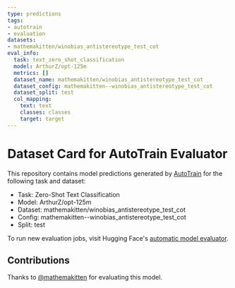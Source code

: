 ```yaml
---
type: predictions
tags:
- autotrain
- evaluation
datasets:
- mathemakitten/winobias_antistereotype_test_cot
eval_info:
  task: text_zero_shot_classification
  model: ArthurZ/opt-125m
  metrics: []
  dataset_name: mathemakitten/winobias_antistereotype_test_cot
  dataset_config: mathemakitten--winobias_antistereotype_test_cot
  dataset_split: test
  col_mapping:
    text: text
    classes: classes
    target: target
---
```

# Dataset Card for AutoTrain Evaluator

This repository contains model predictions generated by [AutoTrain](https://huggingface.co/autotrain) for the following task and dataset:

* Task: Zero-Shot Text Classification
* Model: ArthurZ/opt-125m
* Dataset: mathemakitten/winobias_antistereotype_test_cot
* Config: mathemakitten--winobias_antistereotype_test_cot
* Split: test

To run new evaluation jobs, visit Hugging Face's [automatic model evaluator](https://huggingface.co/spaces/autoevaluate/model-evaluator).

## Contributions

Thanks to [@mathemakitten](https://huggingface.co/mathemakitten) for evaluating this model.